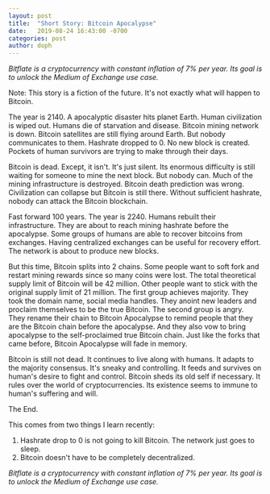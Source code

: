 ```yaml
---
layout: post
title:  "Short Story: Bitcoin Apocalypse"
date:   2019-08-24 16:43:00 -0700
categories: post
author: doph
---
```


*Bitflate is a cryptocurrency with constant inflation of 7% per year. Its goal is to unlock the Medium of Exchange use case.*

Note: This story is a fiction of the future. It's not exactly what will happen to Bitcoin.

The year is 2140. A apocalyptic disaster hits planet Earth. Human civilization is wiped out. Humans die of starvation and disease. Bitcoin mining network is down. Bitcoin satellites are still flying around Earth. But nobody communicates to them. Hashrate dropped to 0. No new block is created. Pockets of human survivors are trying to make through their days.

Bitcoin is dead. Except, it isn't. It's just silent. Its enormous difficulty is still waiting for someone to mine the next block. But nobody can. Much of the mining infrastructure is destroyed. Bitcoin death prediction was wrong. Civilization can collapse but Bitcoin is still there. Without sufficient hashrate, nobody can attack the Bitcoin blockchain.

Fast forward 100 years. The year is 2240. Humans rebuilt their infrastructure. They are about to reach mining hashrate before the apocalypse. Some groups of humans are able to recover bitcoins from exchanges. Having centralized exchanges can be useful for recovery effort. The network is about to produce new blocks.

But this time, Bitcoin splits into 2 chains. Some people want to soft fork and restart mining rewards since so many coins were lost. The total theoretical supply limit of Bitcoin will be 42 million. Other people want to stick with the original supply limit of 21 million. The first group achieves majority. They took the domain name, social media handles. They anoint new leaders and proclaim themselves to be the true Bitcoin. The second group is angry. They rename their chain to Bitcoin Apocalypse to remind people that they are the Bitcoin chain before the apocalypse. And they also vow to bring apocalypse to the self-proclaimed true Bitcoin chain. Just like the forks that came before, Bitcoin Apocalypse will fade in memory.

Bitcoin is still not dead. It continues to live along with humans. It adapts to the majority consensus. It's sneaky and controlling. It feeds and survives on human's desire to fight and control. Bitcoin sheds its old self if necessary. It rules over the world of cryptocurrencies. Its existence seems to immune to human's suffering and will.

The End.

This comes from two things I learn recently:

1. Hashrate drop to 0 is not going to kill Bitcoin. The network just goes to sleep.
2. Bitcoin doesn't have to be completely decentralized.

*Bitflate is a cryptocurrency with constant inflation of 7% per year. Its goal is to unlock the Medium of Exchange use case.*